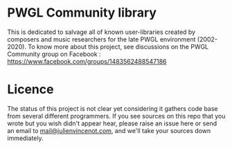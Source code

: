 # PWGL Community library

This is dedicated to salvage all of known user-libraries created by composers and music researchers for the late PWGL environment (2002-2020). To know more about this project, see discussions on the PWGL Community group on Facebook : https://www.facebook.com/groups/1483562488547186


# Licence

The status of this project is not clear yet considering it gathers code base from several different programmers. If you see sources on this repo that you wrote but you wish didn't appear hear, please raise an issue here or send an email to mail@julienvincenot.com, and we'll take your sources down immediately.
